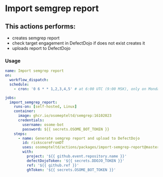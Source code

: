 # Import semgrep report

## This actions performs:

- creates semgrep report
- check target engagement in DefectDojo if does not exist creates it
- uploads report to DefectDojo

### Usage

```yaml
name: Import semgrep report
on:
  workflow_dispatch:
  schedule:
    - cron: '0 6 * * 1,2,3,4,5' # at 6:00 UTC (9:00 MSK), only on Monday, Tuesday, Wednesday, Thursday, and Friday

jobs:
  import_semgrep_report:
    runs-on: [self-hosted, Linux]
    container:
      image: ghcr.io/osomepteltd/semgrep:16102023
      credentials:
        username: osome-bot
        password: ${{ secrets.OSOME_BOT_TOKEN }}
    steps:
      - name: Generate semgrep report and upload to DefectDojo
        id: riskscoreFromDT
        uses: osomepteltd/actions/packages/import-semgrep-report@master
        with:
          project: '${{ github.event.repository.name }}'
          defectDojoToken: '${{ secrets.DDOJO_TOKEN }}'
          ref: '${{ github.ref }}'
          ghToken: '${{ secrets.OSOME_BOT_TOKEN }}'
```
